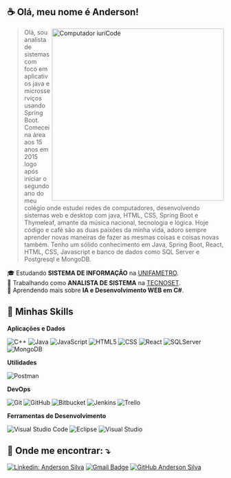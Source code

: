 ## :coffee: Olá, meu nome é <strong>Anderson!</strong>

<img src="https://raw.githubusercontent.com/MicaelliMedeiros/micaellimedeiros/master/image/computer-illustration.png" min-width="400px" max-width="400px" width="400px" align="right" alt="Computador iuriCode">

> Olá, sou analista de sistemas com foco em aplicativos java e microsserviços usando Spring Boot. Comecei na área aos 15 anos em 2015 logo após iniciar o segundo ano do meu colégio onde estudei redes de computadores, desenvolvendo sistemas web e desktop com java, HTML, CSS, Spring Boot e Thymeleaf, amante da música nacional, tecnologia e lógica. Hoje código e café são as duas paixões da minha vida, adoro sempre aprender novas maneiras de fazer as mesmas coisas e coisas novas também. Tenho um sólido conhecimento em Java, Spring Boot, React, HTML, CSS, Javascript e banco de dados como SQL Server e Postgresql e MongoDB.

🎓 Estudando **SISTEMA DE INFORMAÇÃO** na <a href="http://www.unifametro.edu.br/">UNIFAMETRO</a>.</br>
💼 Trabalhando como **ANALISTA DE SISTEMA** na <a href="https://tecnoset.com.br/">TECNOSET</a>.</br>
🌱 Aprendendo mais sobre **IA e Desenvolvimento WEB em C#**.</br>

## 🚀 Minhas Skills

**Aplicações e Dados**

  ![C++](https://img.shields.io/badge/-C%23-333333?style=flat&logo=C%2B%2B&logoColor=00599C)
  ![Java](https://img.shields.io/badge/-Java-333333?style=flat&logo=Java&logoColor=007396)
  ![JavaScript](https://img.shields.io/badge/-JavaScript-333333?style=flat&logo=javascript)
  ![HTML5](https://img.shields.io/badge/-HTML5-333333?style=flat&logo=HTML5)
  ![CSS](https://img.shields.io/badge/-CSS-333333?style=flat&logo=CSS3&logoColor=1572B6)
  ![React](https://img.shields.io/badge/-React-333333?style=flat&logo=react)
  ![SQLServer](https://img.shields.io/badge/-SQLServer-333333?style=flat&logo=microsoftsqlserver)
  ![MongoDB](https://img.shields.io/badge/-MongoDB-333333?style=flat&logo=mongodb)

**Utilidades**

  ![Postman](https://img.shields.io/badge/-Postman-333333?style=flat&logo=postman)

**DevOps**

  ![Git](https://img.shields.io/badge/-Git-333333?style=flat&logo=git)
  ![GitHub](https://img.shields.io/badge/-GitHub-333333?style=flat&logo=github)
  ![Bitbucket](https://img.shields.io/badge/-Bitbucket-333333?style=flat&logo=bitbucket)
  ![Jenkins](https://img.shields.io/badge/-Jenkins-333333?style=flat&logo=jenkins)
  ![Trello](https://img.shields.io/badge/-Trello-333333?style=flat&logo=trello&logoColor=007ACC)

**Ferramentas de Desenvolvimento**

  ![Visual Studio Code](https://img.shields.io/badge/-Visual%20Studio%20Code-333333?style=flat&logo=visual-studio-code&logoColor=007ACC)
  ![Eclipse](https://img.shields.io/badge/-Eclipse-333333?style=flat&logo=eclipse-ide&logoColor=2C2255)
  ![Visual Studio](https://img.shields.io/badge/-Visual%20Studio-333333?style=flat&logo=visualstudio&logoColor=3B2E58)
  
## 💌 Onde me encontrar: ⤵️

  [linkedin]: https://www.linkedin.com/in/anderson-silva-a40926192/

  [![Linkedin: Anderson Silva](https://img.shields.io/badge/-Anderson%20Silva-blue?style=flat-square&logo=Linkedin&logoColor=white&link=www.linkedin.com/in/anderson-silva-a40926192)][linkedin]
  [![Gmail Badge](https://img.shields.io/badge/-andersonsrocha.dev@gmail.com-006bed?style=flat-square&logo=Gmail&logoColor=white&link=mailto:andersonsrocha.dev@gmail.com)](mailto:andersonsrocha.dev@gmail.com)
  [![GitHub Anderson Silva](https://img.shields.io/github/followers/VanessaSwerts?label=follow&style=social)](https://github.com/andersonsrocha)
